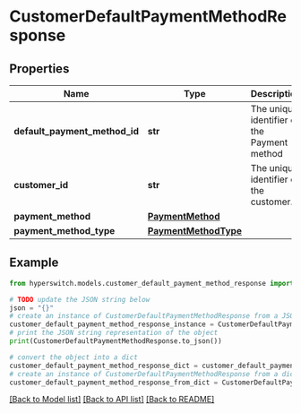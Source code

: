 # CustomerDefaultPaymentMethodResponse


## Properties

Name | Type | Description | Notes
------------ | ------------- | ------------- | -------------
**default_payment_method_id** | **str** | The unique identifier of the Payment method | [optional] 
**customer_id** | **str** | The unique identifier of the customer. | 
**payment_method** | [**PaymentMethod**](PaymentMethod.md) |  | 
**payment_method_type** | [**PaymentMethodType**](PaymentMethodType.md) |  | [optional] 

## Example

```python
from hyperswitch.models.customer_default_payment_method_response import CustomerDefaultPaymentMethodResponse

# TODO update the JSON string below
json = "{}"
# create an instance of CustomerDefaultPaymentMethodResponse from a JSON string
customer_default_payment_method_response_instance = CustomerDefaultPaymentMethodResponse.from_json(json)
# print the JSON string representation of the object
print(CustomerDefaultPaymentMethodResponse.to_json())

# convert the object into a dict
customer_default_payment_method_response_dict = customer_default_payment_method_response_instance.to_dict()
# create an instance of CustomerDefaultPaymentMethodResponse from a dict
customer_default_payment_method_response_from_dict = CustomerDefaultPaymentMethodResponse.from_dict(customer_default_payment_method_response_dict)
```
[[Back to Model list]](../README.md#documentation-for-models) [[Back to API list]](../README.md#documentation-for-api-endpoints) [[Back to README]](../README.md)


